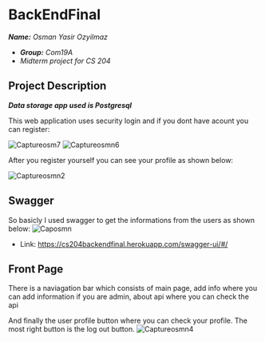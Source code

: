 # BackEndFinal

***Name:*** *Osman Yasir Ozyilmaz*
- ***Group:*** *Com19A*
- *Midterm project for CS 204*

## Project Description
***Data storage app used is Postgresql***

This web application uses security login and if you dont have acount you can register:

![Captureosm7](https://user-images.githubusercontent.com/64580490/117890703-7eccdd00-b2d7-11eb-8a0c-292274f2417b.PNG)
![Captureosmn6](https://user-images.githubusercontent.com/64580490/117890736-8c826280-b2d7-11eb-8935-f3e0ffe6ba50.PNG)

After you register yourself you can see your profile as shown below:

![Captureosmn2](https://user-images.githubusercontent.com/64580490/117890424-f5b5a600-b2d6-11eb-8d3d-5067a09fc4cf.PNG)

## Swagger

So basicly I used swagger to get the informations from the users as shown below:
![Caposmn](https://user-images.githubusercontent.com/64580490/117890988-f569da80-b2d7-11eb-8609-9614d6e23868.PNG)


 
- Link: https://cs204backendfinal.herokuapp.com/swagger-ui/#/



## Front Page

There is a naviagation bar which consists of main page, add info where you can add information if you are admin, about api where you can check the api

And finally the user profile button where you can check your profile. The most right button is the log out button.
![Captureosmn4](https://user-images.githubusercontent.com/64580490/117893533-69a67d00-b2dc-11eb-860b-33388525b514.PNG)


